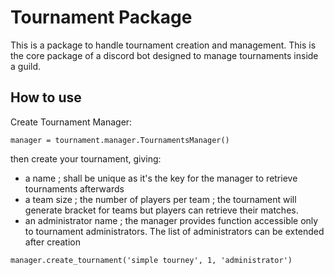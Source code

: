 # Tournament Package

This is a package to handle tournament creation and management. This is the core package of a discord bot designed to
manage tournaments inside a guild.

## How to use

Create Tournament Manager:

`manager = tournament.manager.TournamentsManager()`

then create your tournament, giving:

- a name ; shall be unique as it's the key for the manager to retrieve tournaments afterwards
- a team size ; the number of players per team ; the tournament will generate bracket for teams but players can retrieve
  their matches.
- an administrator name ; the manager provides function accessible only to tournament administrators. The list of
  administrators can be extended after creation

`manager.create_tournament('simple tourney', 1, 'administrator')`